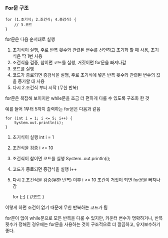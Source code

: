 ### For문 구조

    for (1.초기식; 2.조건식; 4.증감식) {
        // 3.코드
    }

for문은 다음 순서대로 실행
1. 초기식이 실행, 주로 반복 횟수와 관련된 변수를 선언하고 초기화 할 때 사용, 초기식은 딱 1번 사용
2. 조건식을 검증, 참이면 코드를 실행, 거짓이면 for문을 빠져나감
3. 코드를 실행
4. 코드가 종료되면 증감식을 실행, 주로 초기식에 넣은 반복 횟수와 관련된 변수의 값을 증가할 대 사용
5. 다시 2.조건식 부터 시작 (무한 반복)

for문은 복잡해 보이지만 while문을 조금 더 편하게 다룰 수 있도록 구조화 한 것

예를 들어 1부터 5까지 출력하는 for문은 다음과 같음

    for (int i = 1; i <= 5; i++) {
        System.out.println(i);
    }

1. 초기식이 실행 int i = 1
2. 조건식을 검증 i <= 10
3. 조건식이 참이면 코드를 실행 System..out.println(i);
4. 코드가 종료되면 증감식을 실행 i++
5. 다시 2.조건식을 검증(무한 반복) 이후 i <= 10 조건이 거짓이 되면 for문을 빠져나감


    for (;;) {
        //코드
    }

이렇게 하면 조건이 없기 때문에 무한 반복하는 코드가 됨

for문이 없이 while문으로 모든 반복을 다룰 수 있지만, 카운터 변수가 명확하거나, 반복 횟수가 정해진 경우에는 for문을 사용하는 것이 구조적으로 더 깔끔하고, 유지보수하기 좋다.